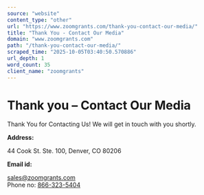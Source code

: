 ```yaml
---
source: "website"
content_type: "other"
url: "https://www.zoomgrants.com/thank-you-contact-our-media/"
title: "Thank You - Contact Our Media"
domain: "www.zoomgrants.com"
path: "/thank-you-contact-our-media/"
scraped_time: "2025-10-05T03:40:50.570886"
url_depth: 1
word_count: 35
client_name: "zoomgrants"
---
```


# Thank you – Contact Our Media

Thank You for Contacting Us! We will get in touch with you shortly.

**Address:**

44 Cook St. Ste. 100, Denver, CO 80206

**Email id:**

[sales@zoomgrants.com](mailto:sales@zoomgrants.com)  
Phone no: [866-323-5404](tel:8663235404)